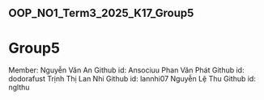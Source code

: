 ## OOP_NO1_Term3_2025_K17_Group5

# Group5

Member:
Nguyễn Văn An
Github id: Ansociuu
Phan Văn Phát
Github id: dodorafust
Trịnh Thị Lan Nhi
Github id: lannhi07
Nguyễn Lệ Thu
Github id: nglthu
